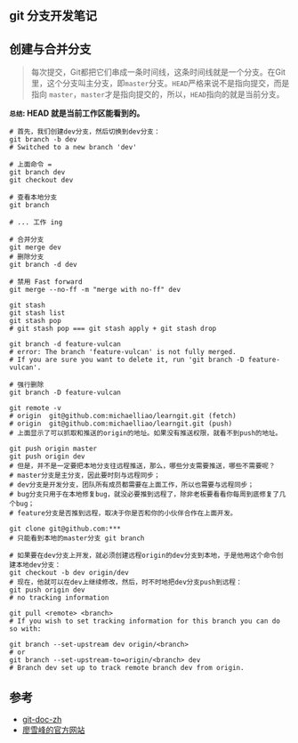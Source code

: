 ## git 分支开发笔记

## 创建与合并分支

> 每次提交，Git都把它们串成一条时间线，这条时间线就是一个分支。在Git里，这个分支叫主分支，即`master`分支。`HEAD`严格来说不是指向提交，而是指向 `master`，`master`才是指向提交的，所以，`HEAD`指向的就是当前分支。

**`总结`: HEAD 就是当前工作区能看到的。**

```
# 首先，我们创建dev分支，然后切换到dev分支：
git branch -b dev
# Switched to a new branch 'dev'

# 上面命令 = 
git branch dev
git checkout dev

# 查看本地分支
git branch

# ... 工作 ing

# 合并分支
git merge dev
# 删除分支
git branch -d dev

# 禁用 Fast forward
git merge --no-ff -m "merge with no-ff" dev

git stash
git stash list
git stash pop
# git stash pop === git stash apply + git stash drop

git branch -d feature-vulcan
# error: The branch 'feature-vulcan' is not fully merged.
# If you are sure you want to delete it, run 'git branch -D feature-vulcan'.

# 强行删除
git branch -D feature-vulcan

git remote -v
# origin  git@github.com:michaelliao/learngit.git (fetch)
# origin  git@github.com:michaelliao/learngit.git (push)
# 上面显示了可以抓取和推送的origin的地址。如果没有推送权限，就看不到push的地址。

git push origin master
git push origin dev
# 但是，并不是一定要把本地分支往远程推送，那么，哪些分支需要推送，哪些不需要呢？
# master分支是主分支，因此要时刻与远程同步；
# dev分支是开发分支，团队所有成员都需要在上面工作，所以也需要与远程同步；
# bug分支只用于在本地修复bug，就没必要推到远程了，除非老板要看看你每周到底修复了几个bug；
# feature分支是否推到远程，取决于你是否和你的小伙伴合作在上面开发。

git clone git@github.com:***
# 只能看到本地的master分支 git branch

# 如果要在dev分支上开发，就必须创建远程origin的dev分支到本地，于是他用这个命令创建本地dev分支：
git checkout -b dev origin/dev
# 现在，他就可以在dev上继续修改，然后，时不时地把dev分支push到远程：
git push origin dev
# no tracking information

git pull <remote> <branch>
# If you wish to set tracking information for this branch you can do so with:

git branch --set-upstream dev origin/<branch>
# or
git branch --set-upstream-to=origin/<branch> dev
# Branch dev set up to track remote branch dev from origin.
```


## 参考

* [git-doc-zh](https://git-scm.com/book/zh/v1/Git-%E5%88%86%E6%94%AF-%E5%88%86%E6%94%AF%E7%9A%84%E6%96%B0%E5%BB%BA%E4%B8%8E%E5%90%88%E5%B9%B6)
* [廖雪峰的官方网站](https://www.liaoxuefeng.com/wiki/0013739516305929606dd18361248578c67b8067c8c017b000/001375840038939c291467cc7c747b1810aab2fb8863508000)





